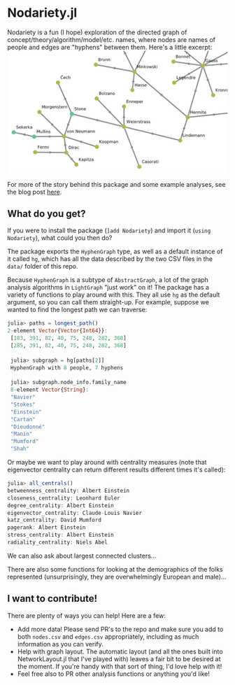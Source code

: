 # Nodariety.jl

Nodariety is a fun (I hope) exploration of the directed graph of concept/theory/algorithm/model/etc. names, where nodes are names of people and edges are "hyphens" between them. Here's a little excerpt: 
![hyphengraph](img/bit_o_hyphengraph.png)

For more of the story behind this package and some example analyses, see the blog post [here](link_coming_soon).

## What do you get?
If you were to install the package (`]add Nodariety`) and import it (`using Nodariety`), what could you then do?

The package exports the `HyphenGraph` type, as well as a default instance of it called `hg`, which has all the data described by the two CSV files in the `data/` folder of this repo.

Because `HyphenGraph` is a subtype of `AbstractGraph`, a lot of the graph analysis algorithms in `LightGraph` "just work" on it! The package has a variety of functions to play around with this. They all use `hg` as the default argument, so you can call them straight-up. For example, suppose we wanted to find the longest path we can traverse:

```julia
julia> paths = longest_path()
2-element Vector{Vector{Int64}}:
 [183, 391, 82, 40, 75, 248, 282, 368]
 [285, 391, 82, 40, 75, 248, 282, 368]

 julia> subgraph = hg[paths[2]]
 HyphenGraph with 8 people, 7 hyphens

 julia> subgraph.node_info.family_name
 8-element Vector{String}:
 "Navier"
 "Stokes"
 "Einstein"
 "Cartan"
 "Dieudonné"
 "Manin"
 "Mumford"
 "Shah"
```

Or maybe we want to play around with centrality measures (note that eigenvector centrality can return different results different times it's called):
```julia
julia> all_centrals()
betweenness_centrality: Albert Einstein
closeness_centrality: Leonhard Euler
degree_centrality: Albert Einstein
eigenvector_centrality: Claude-Louis Navier
katz_centrality: David Mumford
pagerank: Albert Einstein
stress_centrality: Albert Einstein
radiality_centrality: Niels Abel
```

We can also ask about largest connected clusters...

There are also some functions for looking at the demographics of the folks represented (unsurprisingly, they are overwhelmingly European and male)...

## I want to contribute!

There are plenty of ways you can help! Here are a few:

* Add more data! Please send PR's to the repo and make sure you add to both `nodes.csv` and `edges.csv` appropriately, including as much information as you can verify.
* Help with graph layout. The automatic layout (and all the ones built into NetworkLayout.jl that I've played with) leaves a fair bit to be desired at the moment. If you're handy with that sort of thing, I'd love help with it!
* Feel free also to PR other analysis functions or anything you'd like!